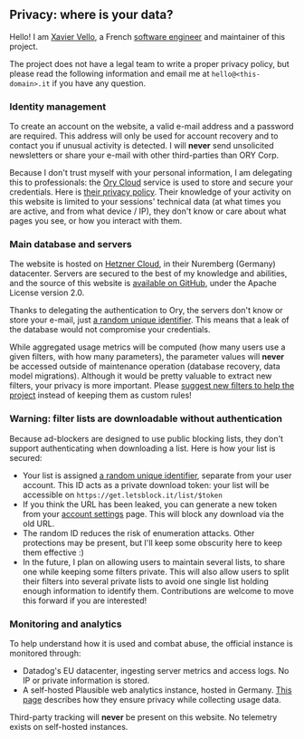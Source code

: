 ## Privacy: where is your data?

Hello! I am [Xavier Vello](https://github.com/xvello), a French
[software engineer](https://linkedin.com/in/xaviervello) and maintainer of this project.

The project does not have a legal team to write a proper privacy policy, but please read the following
information and email me at `hello@<this-domain>.it` if you have any question.

### Identity management

To create an account on the website, a valid e-mail address and a password are required.
This address will only be used for account recovery and to contact you if unusual activity is detected.
I will **never** send unsolicited newsletters or share your e-mail with other third-parties than ORY Corp.

Because I don't trust myself with your personal information, I am delegating this to professionals: the
[Ory Cloud](https://ory.sh/docs) service is used to store and secure your credentials. Here is
[their privacy policy](https://www.ory.sh/privacy/). Their knowledge of your activity on this website
is limited to your sessions' technical data (at what times you are active, and from what device / IP),
they don't know or care about what pages you see, or how you interact with them.

### Main database and servers

The website is hosted on [Hetzner Cloud](https://www.hetzner.com/cloud), in their Nuremberg (Germany) datacenter.
Servers are secured to the best of my knowledge and abilities, and the source of this website is
[available on GitHub](https://github.com/letsblockit/letsblockit), under the Apache License version 2.0.

Thanks to delegating the authentication to Ory, the servers don't know or store your e-mail, just
[a random unique identifier](https://en.wikipedia.org/wiki/Universally_unique_identifier). This means that
a leak of the database would not compromise your credentials.

While aggregated usage metrics will be computed (how many users use a given filters, with how many parameters),
the parameter values will **never** be accessed outside of maintenance operation (database recovery, data model
migrations). Although it would be pretty valuable to extract new filters, your privacy is more important. Please
[suggest new filters to help the project](/help/contributing) instead of keeping them as custom rules!

### Warning: filter lists are downloadable without authentication

Because ad-blockers are designed to use public blocking lists, they don't support authenticating when downloading a
list. Here is how your list is secured:

- Your list is assigned [a random unique identifier](https://en.wikipedia.org/wiki/Universally_unique_identifier),
separate from your user account. This ID acts as a private download token: your list will be accessible on
`https://get.letsblock.it/list/$token`
- If you think the URL has been leaked, you can generate a new token from your [account settings](/user/account) page.
This will block any download via the old URL.
- The random ID reduces the risk of enumeration attacks. Other protections may be present, but I'll keep
some obscurity here to keep them effective :)
- In the future, I plan on allowing users to maintain several lists, to share one while keeping some filters private.
This will also allow users to split their filters into several private lists to avoid one single list holding enough
information to identify them. Contributions are welcome to move this forward if you are interested!

### Monitoring and analytics

To help understand how it is used and combat abuse, the official instance is monitored through:

- Datadog's EU datacenter, ingesting server metrics and access logs. No IP or private information is stored.
- A self-hosted Plausible web analytics instance, hosted in Germany. [This page](https://plausible.io/privacy-focused-web-analytics)
  describes how they ensure privacy while collecting usage data.

Third-party tracking will **never** be present on this website. No telemetry exists on self-hosted instances.
